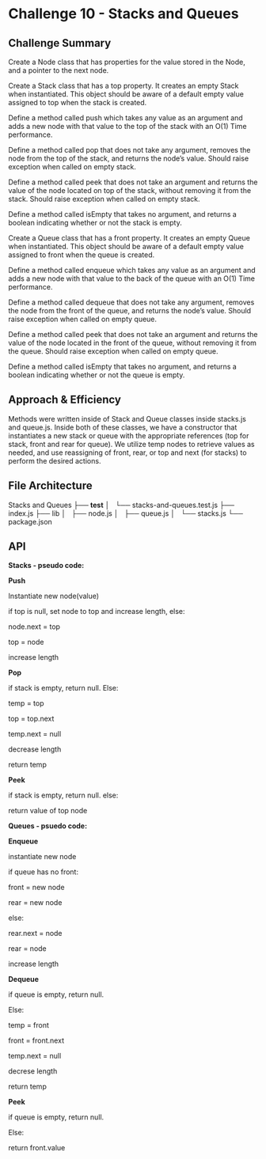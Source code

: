 # Challenge 10 - Stacks and Queues

## Challenge Summary

Create a Node class that has properties for the value stored in the Node, and a pointer to the next node.

Create a Stack class that has a top property. It creates an empty Stack when instantiated. This object should be aware of a default empty value assigned to top when the stack is created.

Define a method called push which takes any value as an argument and adds a new node with that value to the top of the stack with an O(1) Time performance.

Define a method called pop that does not take any argument, removes the node from the top of the stack, and returns the node’s value. Should raise exception when called on empty stack.

Define a method called peek that does not take an argument and returns the value of the node located on top of the stack, without removing it from the stack. Should raise exception when called on empty stack.

Define a method called isEmpty that takes no argument, and returns a boolean indicating whether or not the stack is empty.

Create a Queue class that has a front property. It creates an empty Queue when instantiated. This object should be aware of a default empty value assigned to front when the queue is created.

Define a method called enqueue which takes any value as an argument and adds a new node with that value to the back of the queue with an O(1) Time performance.

Define a method called dequeue that does not take any argument, removes the node from the front of the queue, and returns the node’s value. Should raise exception when called on empty queue.

Define a method called peek that does not take an argument and returns the value of the node located in the front of the queue, without removing it from the queue. Should raise exception when called on empty queue.

Define a method called isEmpty that takes no argument, and returns a boolean indicating whether or not the queue is empty.

## Approach & Efficiency

Methods were written inside of Stack and Queue classes inside stacks.js and queue.js. Inside both of these classes, we have a constructor that instantiates a new stack or queue with the appropriate references (top for stack, front and rear for queue). We utilize temp nodes to retrieve values as needed, and use reassigning of front, rear, or top and next (for stacks) to perform the desired actions.

## File Architecture

Stacks and Queues
├── __test__
│   └── stacks-and-queues.test.js
├── index.js
├── lib
│   ├── node.js
│   ├── queue.js
│   └── stacks.js
└── package.json

## API

**Stacks - pseudo code:**

**Push**

Instantiate new node(value)

if top is null, set node to top and increase length, else:

  node.next = top

  top = node

  increase length

**Pop**

if stack is empty, return null. Else:

  temp = top

  top = top.next

  temp.next = null

  decrease length

  return temp

**Peek**

if stack is empty, return null. else:

  return value of top node


**Queues - psuedo code:**

**Enqueue**

instantiate new node

if queue has no front:

  front = new node

  rear = new node

else:

  rear.next = node

  rear = node

  increase length

**Dequeue**

if queue is empty, return null.

Else:

  temp = front

  front = front.next

  temp.next = null

  decrese length

  return temp

**Peek**

if queue is empty, return null.

Else:

  return front.value

